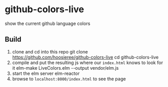 # github-colors-live
show the current github language colors

Build
-----

1. clone and cd into this repo
    git clone https://github.com/hoosieree/github-colors-live
    cd github-colors-live
2. compile and put the resulting js where our `index.html` knows to look for it
    elm-make LiveColors.elm --output vendor/elm.js
3. start the elm server
    elm-reactor
4. browse to `localhost:8000/index.html` to see the page
